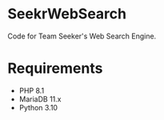 # SeekrWebSearch
Code for Team Seeker's Web Search Engine.

# Requirements
- PHP 8.1
- MariaDB 11.x
- Python 3.10
